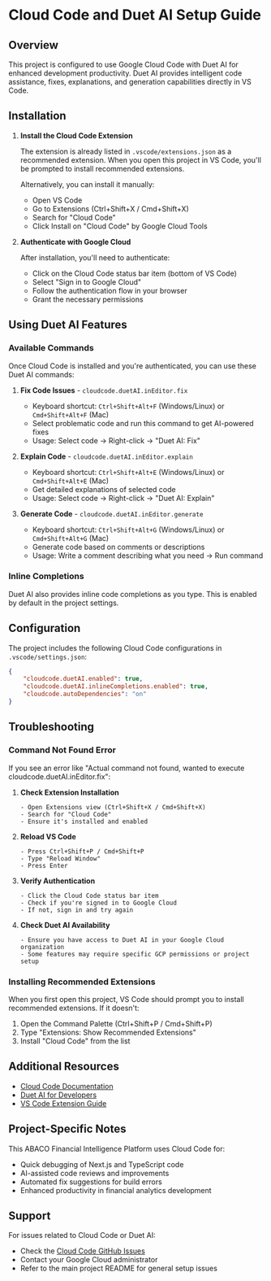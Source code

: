 # Cloud Code and Duet AI Setup Guide

## Overview

This project is configured to use Google Cloud Code with Duet AI for enhanced development productivity. Duet AI provides intelligent code assistance, fixes, explanations, and generation capabilities directly in VS Code.

## Installation

1. **Install the Cloud Code Extension**
   
   The extension is already listed in `.vscode/extensions.json` as a recommended extension. When you open this project in VS Code, you'll be prompted to install recommended extensions.
   
   Alternatively, you can install it manually:
   - Open VS Code
   - Go to Extensions (Ctrl+Shift+X / Cmd+Shift+X)
   - Search for "Cloud Code"
   - Click Install on "Cloud Code" by Google Cloud Tools

2. **Authenticate with Google Cloud**
   
   After installation, you'll need to authenticate:
   - Click on the Cloud Code status bar item (bottom of VS Code)
   - Select "Sign in to Google Cloud"
   - Follow the authentication flow in your browser
   - Grant the necessary permissions

## Using Duet AI Features

### Available Commands

Once Cloud Code is installed and you're authenticated, you can use these Duet AI commands:

1. **Fix Code Issues** - `cloudcode.duetAI.inEditor.fix`
   - Keyboard shortcut: `Ctrl+Shift+Alt+F` (Windows/Linux) or `Cmd+Shift+Alt+F` (Mac)
   - Select problematic code and run this command to get AI-powered fixes
   - Usage: Select code → Right-click → "Duet AI: Fix"

2. **Explain Code** - `cloudcode.duetAI.inEditor.explain`
   - Keyboard shortcut: `Ctrl+Shift+Alt+E` (Windows/Linux) or `Cmd+Shift+Alt+E` (Mac)
   - Get detailed explanations of selected code
   - Usage: Select code → Right-click → "Duet AI: Explain"

3. **Generate Code** - `cloudcode.duetAI.inEditor.generate`
   - Keyboard shortcut: `Ctrl+Shift+Alt+G` (Windows/Linux) or `Cmd+Shift+Alt+G` (Mac)
   - Generate code based on comments or descriptions
   - Usage: Write a comment describing what you need → Run command

### Inline Completions

Duet AI also provides inline code completions as you type. This is enabled by default in the project settings.

## Configuration

The project includes the following Cloud Code configurations in `.vscode/settings.json`:

```json
{
    "cloudcode.duetAI.enabled": true,
    "cloudcode.duetAI.inlineCompletions.enabled": true,
    "cloudcode.autoDependencies": "on"
}
```

## Troubleshooting

### Command Not Found Error

If you see an error like "Actual command not found, wanted to execute cloudcode.duetAI.inEditor.fix":

1. **Check Extension Installation**
   ```
   - Open Extensions view (Ctrl+Shift+X / Cmd+Shift+X)
   - Search for "Cloud Code"
   - Ensure it's installed and enabled
   ```

2. **Reload VS Code**
   ```
   - Press Ctrl+Shift+P / Cmd+Shift+P
   - Type "Reload Window"
   - Press Enter
   ```

3. **Verify Authentication**
   ```
   - Click the Cloud Code status bar item
   - Check if you're signed in to Google Cloud
   - If not, sign in and try again
   ```

4. **Check Duet AI Availability**
   ```
   - Ensure you have access to Duet AI in your Google Cloud organization
   - Some features may require specific GCP permissions or project setup
   ```

### Installing Recommended Extensions

When you first open this project, VS Code should prompt you to install recommended extensions. If it doesn't:

1. Open the Command Palette (Ctrl+Shift+P / Cmd+Shift+P)
2. Type "Extensions: Show Recommended Extensions"
3. Install "Cloud Code" from the list

## Additional Resources

- [Cloud Code Documentation](https://cloud.google.com/code/docs)
- [Duet AI for Developers](https://cloud.google.com/duet-ai/docs/developers)
- [VS Code Extension Guide](https://cloud.google.com/code/docs/vscode)

## Project-Specific Notes

This ABACO Financial Intelligence Platform uses Cloud Code for:
- Quick debugging of Next.js and TypeScript code
- AI-assisted code reviews and improvements
- Automated fix suggestions for build errors
- Enhanced productivity in financial analytics development

## Support

For issues related to Cloud Code or Duet AI:
- Check the [Cloud Code GitHub Issues](https://github.com/GoogleCloudPlatform/cloud-code-vscode/issues)
- Contact your Google Cloud administrator
- Refer to the main project README for general setup issues
